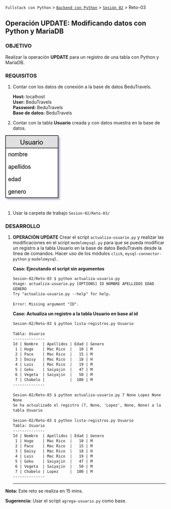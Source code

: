 `Fullstack con Python` > [`Backend con Python`](../../Readme.md) > [`Sesión 02`](../Readme.md) > Reto-03
## Operación UPDATE: Modificando datos con Python y MariaDB

### OBJETIVO
Realizar la operación __UPDATE__ para un registro de una tabla con Python y MariaDB.

### REQUISITOS
1. Contar con los datos de conexión a la base de datos BeduTravels.

   __Host:__ localhost <br />
   __User:__ BeduTravels <br />
   __Password:__ BeduTravels <br />
   __Base de datos:__ BeduTravels

1. Contar con la tabla __Usuario__ creada y con datos muestra en la base de datos.

  ![Tabla Usuario](assets/tabla-usuario.jpg)

1. Usar la carpeta de trabajo `Sesion-02/Reto-03/`

### DESARROLLO
1. __OPERACIÓN UPDATE__ Crear el script `actualiza-usuario.py` y realizar las modificaciones en el script `modelomysql.py` para que se pueda modificar un registro a la tabla Usuario en la base de datos BeduTravels desde la línea de comandos. Hacer uso de los módulos `click`, `mysql-connector-python` y `modelomysql`.

   __Caso: Ejecutando el script sin argumentos__

   ```console
   Sesion-02/Reto-03 $ python actualiza-usuario.py
   Usage: actualiza-usuario.py [OPTIONS] ID NOMBRE APELLIDOS EDAD GENERO
   Try "actualiza-usuario.py --help" for help.

   Error: Missing argument "ID".
   ```

   __Caso: Actualiza un registro a la tabla Usuario en base al id__

   ```console
   Sesion-02/Reto-03 $ python lista-registros.py Usuario

   Tabla: Usuario
   --------------
   Id | Nombre  | Apellidos | Edad | Genero
    1 | Hugo    | Mac Rico  |   10 | M     
    2 | Paco    | Mac Rico  |   15 | M     
    3 | Daisy   | Mac Rico  |   18 | H     
    4 | Luis    | Mac Rico  |   19 | M     
    5 | Goku    | Saiyajin  |   47 | M     
    6 | Vegeta  | Saiyajin  |   50 | M     
    7 | Chabelo |           |  100 | M     
   --------------

   Sesion-02/Reto-03 $ python actualiza-usuario.py 7 None Lopez None None
   Se ha actualizado el registro (7, None, 'Lopez', None, None) a la tabla Usuario

   Sesion-02/Reto-03 $ python lista-registros.py Usuario
   Tabla: Usuario
   --------------
   Id | Nombre  | Apellidos | Edad | Genero
    1 | Hugo    | Mac Rico  |   10 | M     
    2 | Paco    | Mac Rico  |   15 | M     
    3 | Daisy   | Mac Rico  |   18 | H     
    4 | Luis    | Mac Rico  |   19 | M     
    5 | Goku    | Saiyajin  |   47 | M     
    6 | Vegeta  | Saiyajin  |   50 | M     
    7 | Chabelo | Lopez     |  100 | M     
   --------------
   ```
   ***

__Nota:__ Este reto se realiza en 15 mins.

__Sugerencia:__ Usar el script `agrega-usuario.py` como base.
